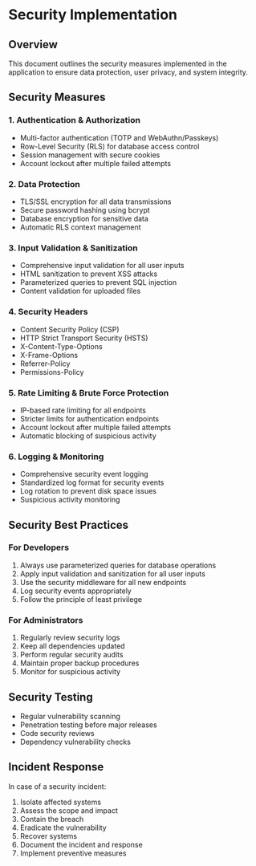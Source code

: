 # Security Implementation

## Overview
This document outlines the security measures implemented in the application to ensure data protection, user privacy, and system integrity.

## Security Measures

### 1. Authentication & Authorization
- Multi-factor authentication (TOTP and WebAuthn/Passkeys)
- Row-Level Security (RLS) for database access control
- Session management with secure cookies
- Account lockout after multiple failed attempts

### 2. Data Protection
- TLS/SSL encryption for all data transmissions
- Secure password hashing using bcrypt
- Database encryption for sensitive data
- Automatic RLS context management

### 3. Input Validation & Sanitization
- Comprehensive input validation for all user inputs
- HTML sanitization to prevent XSS attacks
- Parameterized queries to prevent SQL injection
- Content validation for uploaded files

### 4. Security Headers
- Content Security Policy (CSP)
- HTTP Strict Transport Security (HSTS)
- X-Content-Type-Options
- X-Frame-Options
- Referrer-Policy
- Permissions-Policy

### 5. Rate Limiting & Brute Force Protection
- IP-based rate limiting for all endpoints
- Stricter limits for authentication endpoints
- Account lockout after multiple failed attempts
- Automatic blocking of suspicious activity

### 6. Logging & Monitoring
- Comprehensive security event logging
- Standardized log format for security events
- Log rotation to prevent disk space issues
- Suspicious activity monitoring

## Security Best Practices

### For Developers
1. Always use parameterized queries for database operations
2. Apply input validation and sanitization for all user inputs
3. Use the security middleware for all new endpoints
4. Log security events appropriately
5. Follow the principle of least privilege

### For Administrators
1. Regularly review security logs
2. Keep all dependencies updated
3. Perform regular security audits
4. Maintain proper backup procedures
5. Monitor for suspicious activity

## Security Testing
- Regular vulnerability scanning
- Penetration testing before major releases
- Code security reviews
- Dependency vulnerability checks

## Incident Response
In case of a security incident:
1. Isolate affected systems
2. Assess the scope and impact
3. Contain the breach
4. Eradicate the vulnerability
5. Recover systems
6. Document the incident and response
7. Implement preventive measures